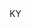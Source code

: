 <?xml version="1.0" encoding="UTF-8"?>
<CustomMetadata xmlns="http://soap.sforce.com/2006/04/metadata">
    <label>KY</label>
</CustomMetadata>

